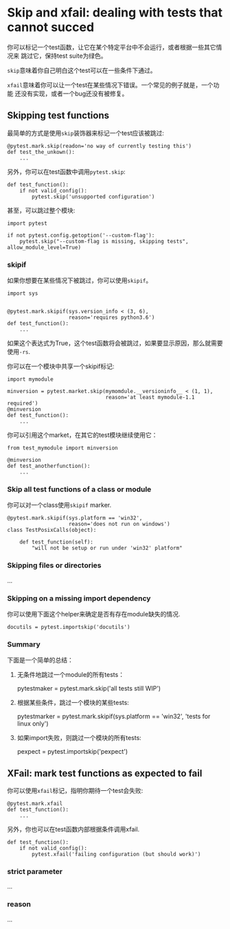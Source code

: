 # Skip and xfail: dealing with tests that cannot succed

你可以标记一个test函数，让它在某个特定平台中不会运行，或者根据一些其它情况来
跳过它，保持test suite为绿色。

`skip`意味着你自己明白这个test可以在一些条件下通过。


`xfail`意味着你可以让一个test在某些情况下错误。一个常见的例子就是，一个功能
还没有实现，或者一个bug还没有被修复。

## Skipping test functions

最简单的方式是使用`skip`装饰器来标记一个test应该被跳过:

```
@pytest.mark.skip(readon='no way of currently testing this')
def test_the_unkown():
    ...
```

另外，你可以在test函数中调用`pytest.skip`:

```
def test_function():
    if not valid_config():
        pytest.skip('unsupported configuration')
```

甚至，可以跳过整个模块:

```
import pytest

if not pytest.config.getoption('--custom-flag'):
    pytest.skip("--custom-flag is missing, skipping tests", allow_module_level=True)
```

### skipif

如果你想要在某些情况下被跳过，你可以使用`skipif`。

```
import sys


@pytest.mark.skipif(sys.version_info < (3, 6),
                    reason='requires python3.6')
def test_function():
    ...
```

如果这个表达式为True，这个test函数将会被跳过，如果要显示原因，那么就需要使用`-rs`.

你可以在一个模块中共享一个skipif标记:

```
import mymodule

minversion = pytest.market.skip(mymomdule.__versioninfo__ < (1, 1),
                                reason='at least mymodule-1.1 required')
@minversion
def test_function():
    ...
```

你可以引用这个market，在其它的test模块继续使用它：

```
from test_mymodule import minversion

@minversion
def test_anotherfunction():
    ...
```

### Skip all test functions of a class or module

你可以对一个class使用`skipif` marker.

```
@pytest.mark.skipif(sys.platform == 'win32',
                    reason='does not run on windows')
class TestPosixCalls(object):
    
    def test_function(self):
        "will not be setup or run under 'win32' platform"
```

### Skipping files or directories

...

### Skipping on a missing import dependency

你可以使用下面这个helper来确定是否有存在module缺失的情况.

```
docutils = pytest.importskip('docutils')
```

### Summary

下面是一个简单的总结：

1. 无条件地跳过一个module的所有tests：

    pytestmaker = pytest.mark.skip('all tests still WIP')

2. 根据某些条件，跳过一个模块的某些tests:

    pytestmarker = pytest.mark.skipif(sys.platform == 'win32', 'tests for linux only')

3. 如果import失败，则跳过一个模块的所有tests:

    pexpect = pytest.importskip('pexpect')


## XFail: mark test functions as expected to fail

你可以使用`xfail`标记，指明你期待一个test会失败:

```
@pytest.mark.xfail
def test_function():
    ...
```

另外，你也可以在test函数内部根据条件调用xfail.

```
def test_function():
    if not valid_config():
        pytest.xfail('failing configuration (but should work)')
```

### strict parameter

...

### reason 

...
